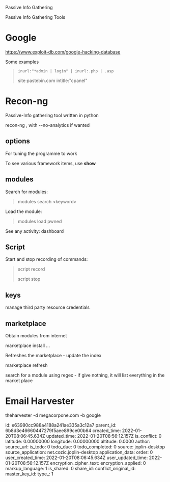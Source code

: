 Passive Info Gathering

Passive Info Gathering Tools

# Google

https://www.exploit-db.com/google-hacking-database

Some examples

> ```
> inurl:"*admin | login" | inurl:.php | .asp
> ```
> 
> site:pastebin.com intitle:"cpanel"

# Recon-ng

Passive-Info gathering tool written in python

recon-ng , with --no-analytics if wanted

## options

For tuning the programme to work

To see various framework items, use **show**

## modules

Search for modules:

> modules search &lt;keyword&gt;

Load the module:

> modules load pwned

See any activity: dashboard

## Script

Start and stop recording of commands:

> script record
> 
> script stop

## keys

manage third party resource credentials

## marketplace

Obtain modules from internet

marketplace install ...

Refreshes the marketplace - update the index

marketplace refresh

search for a module using regex - if give nothing, it will list everything in the market place

# Email Harvester

theharvester -d megacorpone.com -b google

id: e63980cc988a4188a241ae335a3c12a7
parent_id: 6b8d3e46660447279f5aee899ce00b64
created_time: 2022-01-20T08:06:45.634Z
updated_time: 2022-01-20T08:56:12.157Z
is_conflict: 0
latitude: 0.00000000
longitude: 0.00000000
altitude: 0.0000
author: 
source_url: 
is_todo: 0
todo_due: 0
todo_completed: 0
source: joplin-desktop
source_application: net.cozic.joplin-desktop
application_data: 
order: 0
user_created_time: 2022-01-20T08:06:45.634Z
user_updated_time: 2022-01-20T08:56:12.157Z
encryption_cipher_text: 
encryption_applied: 0
markup_language: 1
is_shared: 0
share_id: 
conflict_original_id: 
master_key_id: 
type_: 1